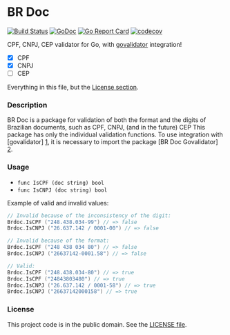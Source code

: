 # BR Doc

[![Build Status](https://travis-ci.org/Nhanderu/brdoc.svg?branch=master)](https://travis-ci.org/Nhanderu/brdoc)
[![GoDoc](https://godoc.org/github.com/Nhanderu/brdoc?status.png)](https://godoc.org/github.com/Nhanderu/brdoc)
[![Go Report Card](https://goreportcard.com/badge/github.com/Nhanderu/brdoc)](https://goreportcard.com/report/github.com/Nhanderu/brdoc)
[![codecov](https://codecov.io/gh/Nhanderu/brdoc/branch/master/graph/badge.svg)](https://codecov.io/gh/Nhanderu/brdoc)

CPF, CNPJ, CEP validator for Go, with [govalidator][1] integration!

- [x] CPF
- [x] CNPJ
- [ ] CEP

Everything in this file, but the [License section](#license).

### Description

BR Doc is a package for validation of both the format and the digits of Brazilian documents, such as CPF, CNPJ, (and in the future) CEP This package has only the individual validation functions. To use integration with [govalidator] [1], it is necessary to import the package [BR Doc Govalidator] [2].

### Usage

- `func IsCPF (doc string) bool`
- `func IsCNPJ (doc string) bool`

Example of valid and invalid values:

```go
// Invalid because of the inconsistency of the digit:
Brdoc.IsCPF ("248.438.034-99") // => false
Brdoc.IsCNPJ ("26.637.142 / 0001-00") // => false

// Invalid because of the format:
Brdoc.IsCPF ("248 438 034 80") // => false
Brdoc.IsCNPJ ("26637142-0001.58") // => false

// Valid:
Brdoc.IsCPF ("248.438.034-80") // => true
Brdoc.IsCPF ("24843803480") // => true
Brdoc.IsCNPJ ("26.637.142 / 0001-58") // => true
Brdoc.IsCNPJ ("26637142000158") // => true
```


### License

This project code is in the public domain. See the [LICENSE file][3].

[1]: https://github.com/asaskevich/govalidator
[2]: https://github.com/Nhanderu/brdoc/govalidator
[3]: https://github.com/Nhanderu/brdoc/blob/master/LICENSE
